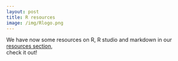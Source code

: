 ```yaml
---
layout: post
title: R resources
image: /img/Rlogo.png
---
```


We have now some resources on R, R studio and markdown in our [resources section](https://suszaj.github.io/ZajitschekLab/R/),        
check it out!
